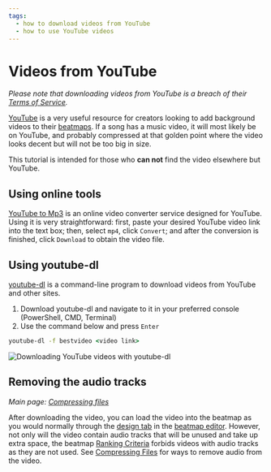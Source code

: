 ```yaml
---
tags:
  - how to download videos from YouTube
  - how to use YouTube videos
---
```


# Videos from YouTube

*Please note that downloading videos from YouTube is a breach of their [Terms of Service](https://www.youtube.com/t/terms).*

[YouTube](https://youtube.com) is a very useful resource for creators looking to add background videos to their [beatmaps](/wiki/Beatmap). If a song has a music video, it will most likely be on YouTube, and probably compressed at that golden point where the video looks decent but will not be too big in size.

This tutorial is intended for those who **can not** find the video elsewhere but YouTube.

## Using online tools

[YouTube to Mp3](https://ytmp3.cc) is an online video converter service designed for YouTube. Using it is very straightforward: first, paste your desired YouTube video link into the text box; then, select `mp4`, click `Convert`; and after the conversion is finished, click `Download` to obtain the video file.

## Using youtube-dl

[youtube-dl](https://youtube-dl.org) is a command-line program to download videos from YouTube and other sites.

1. Download youtube-dl and navigate to it in your preferred console (PowerShell, CMD, Terminal)
2. Use the command below and press `Enter`

```cmd
youtube-dl -f bestvideo <video link>
```

![Downloading YouTube videos with youtube-dl](img/example.jpg "Downloading YouTube videos with youtube-dl")

## Removing the audio tracks

*Main page: [Compressing files](/wiki/Guides/Compressing_files)*

After downloading the video, you can load the video into the beatmap as you would normally through the [design tab](/wiki/Client/Beatmap_editor/Design) in the [beatmap editor](/wiki/Client/Beatmap_editor). However, not only will the video contain audio tracks that will be unused and take up extra space, the beatmap [Ranking Criteria](/wiki/Ranking_criteria#video-and-background) forbids videos with audio tracks as they are not used. See [Compressing Files](/wiki/Guides/Compressing_files) for ways to remove audio from the video.
